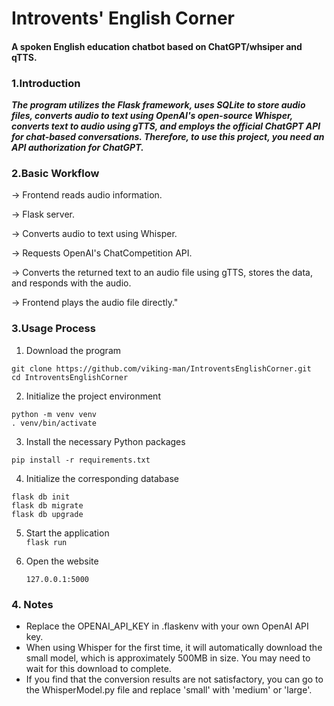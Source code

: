 # Introvents' English Corner

#### A spoken English education chatbot based on ChatGPT/whsiper and qTTS.

### 1.Introduction

***The program utilizes the Flask framework, uses SQLite to store audio files, converts audio to text using OpenAI's
open-source Whisper, converts text to audio using gTTS, and employs the official ChatGPT API for chat-based
conversations. Therefore, to use this project, you need an API authorization for ChatGPT.***

### 2.Basic Workflow

-> Frontend reads audio information.

-> Flask server.  

-> Converts audio to text using Whisper.  

-> Requests OpenAI's ChatCompetition API.  

-> Converts the returned text to an audio file using gTTS, stores the data, and responds with the audio.  

-> Frontend plays the audio file directly."

### 3.Usage Process
1. Download the program 
    
```
git clone https://github.com/viking-man/IntroventsEnglishCorner.git
cd IntroventsEnglishCorner
```

2. Initialize the project environment

```
python -m venv venv
. venv/bin/activate
```
3. Install the necessary Python packages

`pip install -r requirements.txt`

4. Initialize the corresponding database
```
flask db init
flask db migrate
flask db upgrade
```
5. Start the application   
`flask run`

6. Open the website

    `127.0.0.1:5000`

### 4. Notes  

- Replace the OPENAI_API_KEY in .flaskenv with your own OpenAI API key.
- When using Whisper for the first time, it will automatically download the small model, which is approximately 500MB in size. You may need to wait for this download to complete.
- If you find that the conversion results are not satisfactory, you can go to the WhisperModel.py file and replace 'small' with 'medium' or 'large'.